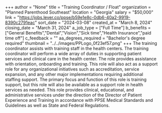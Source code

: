 +++
author = "None"
title = "Training Coordinator / Float"
organization = "Planned Parenthood Southeast"
location = "Georgia"
salary = "$50,000"
link = "https://jobs.lever.co/ppse/b59e1e8c-0db6-40a2-9919-8390c2791eac"
sort_date = "2024-03-08"
created_at = "March 8, 2024"
closing_date = "March 31, 2024"
a_job_type = ["Full Time"]
b_benefits = ["General Benefits","Dental","Vision","Sick time","Health Insurance","paid time off"]
c_feedback = ""
aa_degrees_required = "Bachelor's degree required"
thumbnail = "../../images/PPLogo_0f23ef57.png"
+++
The training coordinator assists with training staff in the health centers. The training coordinator will perform a wide array of duties in supporting patient services and clinical care in the health center. The role provides assistance with orientation, onboarding and training. This role will also act as a support role for any organizational initiatives such as accreditation, service expansion, and any other major implementations requiring additional staffing support. The primary focus and function of this role is training support, but this role will also be available as a support role in health services as needed. This role provides clinical, educational, and administrative services under the direction of the Director of Patient Experience and Training in accordance with PPSE Medical Standards and Guidelines as well as State and Federal Regulations. 